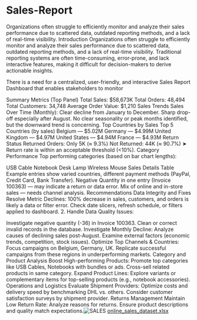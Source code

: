 # Sales-Report
Organizations often struggle to efficiently monitor and analyze their sales performance due to scattered data, outdated reporting methods, and a lack of real-time visibility.
Introduction
Organizations often struggle to efficiently monitor and analyze their sales performance due to scattered data, outdated reporting methods, and a lack of real-time visibility. Traditional reporting systems are often time-consuming, error-prone, and lack interactive features, making it difficult for decision-makers to derive actionable insights.

There is a need for a centralized, user-friendly, and interactive Sales Report Dashboard that enables stakeholders to monitor

Summary Metrics (Top Panel)
Total Sales: $58,673K
Total Orders: 48,494
Total Customers: 34,748
Average Order Value: $1,210
Sales Trends
Sales Over Time (Monthly):
Clear decline from January to December.
Sharp drop-off especially after August.
No clear seasonality or peak months identified, but the downward trend is concerning.
Top Countries by Sales
Top 5 Countries (by sales)
Belgium — $5.02M
Germany — $4.99M
United Kingdom — $4.97M
United States — $4.94M
France — $4.93M
Return Status
Returned Orders: Only 5K (≈ 9.3%)
Not Returned: 44K (≈ 90.7%)
➤ Return rate is within an acceptable threshold (<10%).
Category Performance
Top performing categories (based on bar chart lengths):

USB Cable
Notebook
Desk Lamp
Wireless Mouse
Sales Details Table
Example entries show varied countries, different payment methods (PayPal, Credit Card, Bank Transfer).
Negative Quantity in one entry (Invoice 100363) — may indicate a return or data error.
Mix of online and in-store sales — needs channel analysis.
Recommendations
Data Integrity and Fixes
Resolve Metric Declines:
100% decrease in sales, customers, and orders is likely a data or filter error.
Check date slicers, refresh schedule, or filters applied to dashboard.
2. Handle Data Quality Issues:

Investigate negative quantity (-36) in Invoice 100363.
Clean or correct invalid records in the database.
Investigate Monthly Decline:
Analyze causes of declining sales post-August.
Examine external factors (economic trends, competition, stock issues).
Optimize Top Channels & Countries:
Focus campaigns on Belgium, Germany, UK.
Replicate successful campaigns from these regions in underperforming markets.
Category and Product Analysis
Boost High-performing Products:
Promote top categories like USB Cables, Notebooks with bundles or ads.
Cross-sell related products in same category.
Expand Product Lines:
Explore variants or complementary items for top-selling products (e.g., notebook accessories).
Operations and Logistics
Evaluate Shipment Providers:
Optimize costs and delivery speed by benchmarking DHL vs. others.
Consider customer satisfaction surveys by shipment provider.
Returns Management
Maintain Low Return Rate:
Analyze reasons for returns.
Ensure product descriptions and quality match expectations.![SALES](https://github.com/user-attachments/assets/55bf177d-bb21-461b-9c8d-6186660e13f8)
[online_sales_dataset.xlsx](https://github.com/user-attachments/files/21546168/online_sales_dataset.xlsx)
